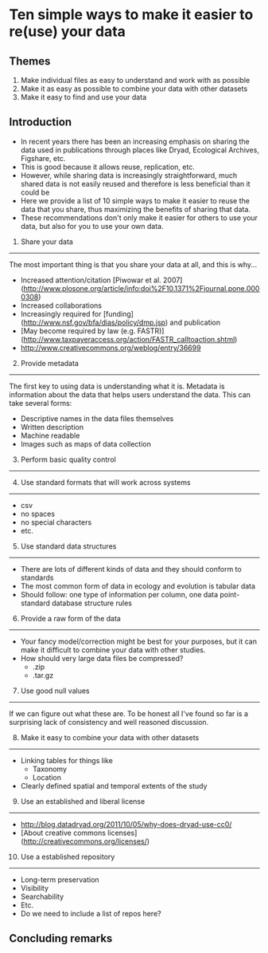 Ten simple ways to make it easier to re(use) your data
======================================================

Themes
------
1. Make individual files as easy to understand and work with as possible
2. Make it as easy as possible to combine your data with other datasets
3. Make it easy to find and use your data

Introduction
------------

* In recent years there has been an increasing emphasis on sharing the
  data used in publications through places like Dryad, Ecological
  Archives, Figshare, etc.
* This is good because it allows reuse, replication, etc.
* However, while sharing data is increasingly straightforward, much
  shared data is not easily reused and therefore is less beneficial
  than it could be
* Here we provide a list of 10 simple ways to make it easier to reuse
  the data that you share, thus maximizing the benefits of sharing
  that data.
* These recommendations don't only make it easier for others to use
  your data, but also for you to use your own data.

1. Share your data
------------------

The most important thing is that you share your data at all, and this
is why...
* Increased attention/citation [Piwowar et al. 2007] (http://www.plosone.org/article/info:doi%2F10.1371%2Fjournal.pone.0000308)
* Increased collaborations
* Increasingly required for [funding] (http://www.nsf.gov/bfa/dias/policy/dmp.jsp) and publication
* [May become required by law (e.g. FASTR)] (http://www.taxpayeraccess.org/action/FASTR_calltoaction.shtml)
* http://www.creativecommons.org/weblog/entry/36699

2. Provide metadata
-------------------

The first key to using data is understanding what it is. Metadata is
information about the data that helps users understand the data. This
can take several forms:

* Descriptive names in the data files themselves
* Written description
* Machine readable
* Images such as maps of data collection


3. Perform basic quality control
--------------------------------


4. Use standard formats that will work across systems
------------------------------------------------------

* csv
* no spaces
* no special characters
* etc.

5. Use standard data structures
-------------------------------

* There are lots of different kinds of data and they should conform to standards
* The most common form of data in ecology and evolution is tabular data
* Should follow: one type of information per column, one data point-
  standard database structure rules


6. Provide a raw form of the data
---------------------------------

* Your fancy model/correction might be best for your purposes, but it
can make it difficult to combine your data with other studies.
* How should very large data files be compressed?
	* .zip
	* .tar.gz


7. Use good null values
-----------------------

If we can figure out what these are. To be honest all I've found so
far is a surprising lack of consistency and well reasoned discussion.


8. Make it easy to combine your data with other datasets
--------------------------------------------------------

* Linking tables for things like
    * Taxonomy
	* Location
* Clearly defined spatial and temporal extents of the study

9. Use an established and liberal license 
-----------------------------------------

* http://blog.datadryad.org/2011/10/05/why-does-dryad-use-cc0/
* [About creative commons licenses] (http://creativecommons.org/licenses/)


10. Use a established repository
-------------------------------

* Long-term preservation
* Visibility
* Searchability
* Etc.
* Do we need to include a list of repos here?

Concluding remarks
------------------
